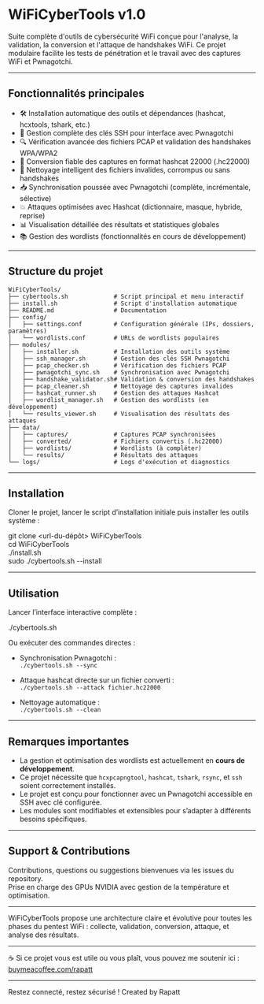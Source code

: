 # WiFiCyberTools v1.0

Suite complète d'outils de cybersécurité WiFi conçue pour l'analyse, la validation, la conversion et l'attaque de handshakes WiFi. Ce projet modulaire facilite les tests de pénétration et le travail avec des captures WiFi et Pwnagotchi.

---

## Fonctionnalités principales

- 🛠️ Installation automatique des outils et dépendances (hashcat, hcxtools, tshark, etc.)
- 🔑 Gestion complète des clés SSH pour interface avec Pwnagotchi
- 🔍 Vérification avancée des fichiers PCAP et validation des handshakes WPA/WPA2
- 🔄 Conversion fiable des captures en format hashcat 22000 (.hc22000)
- 🧹 Nettoyage intelligent des fichiers invalides, corrompus ou sans handshakes
- 📥 Synchronisation poussée avec Pwnagotchi (complète, incrémentale, sélective)
- 💥 Attaques optimisées avec Hashcat (dictionnaire, masque, hybride, reprise)
- 📊 Visualisation détaillée des résultats et statistiques globales
- 📚 Gestion des wordlists (fonctionnalités en cours de développement)

---

## Structure du projet
```
WiFiCyberTools/
├── cybertools.sh             # Script principal et menu interactif
├── install.sh                # Script d'installation automatique
├── README.md                 # Documentation
├── config/
│   ├── settings.conf         # Configuration générale (IPs, dossiers, paramètres)
│   └── wordlists.conf        # URLs de wordlists populaires
├── modules/
│   ├── installer.sh          # Installation des outils système
│   ├── ssh_manager.sh        # Gestion des clés SSH Pwnagotchi
│   ├── pcap_checker.sh       # Vérification des fichiers PCAP
│   ├── pwnagotchi_sync.sh    # Synchronisation avec Pwnagotchi
│   ├── handshake_validator.sh# Validation & conversion des handshakes
│   ├── pcap_cleaner.sh       # Nettoyage des captures invalides
│   ├── hashcat_runner.sh     # Gestion des attaques Hashcat
│   ├── wordlist_manager.sh   # Gestion des wordlists (en développement)
│   └── results_viewer.sh     # Visualisation des résultats des attaques
├── data/
│   ├── captures/             # Captures PCAP synchronisées
│   ├── converted/            # Fichiers convertis (.hc22000)
│   ├── wordlists/            # Wordlists (à compléter)
│   └── results/              # Résultats des attaques
└── logs/                     # Logs d'exécution et diagnostics
```
---

## Installation

Cloner le projet, lancer le script d’installation initiale puis installer les outils système :

git clone <url-du-dépôt> WiFiCyberTools  
cd WiFiCyberTools  
./install.sh  
sudo ./cybertools.sh --install

---

## Utilisation

Lancer l’interface interactive complète :

./cybertools.sh

Ou exécuter des commandes directes :

- Synchronisation Pwnagotchi :  
  `./cybertools.sh --sync`
  
- Attaque hashcat directe sur un fichier converti :  
  `./cybertools.sh --attack fichier.hc22000`
  
- Nettoyage automatique :  
  `./cybertools.sh --clean`

---

## Remarques importantes

- La gestion et optimisation des wordlists est actuellement en **cours de développement**.  
- Ce projet nécessite que `hcxpcapngtool`, `hashcat`, `tshark`, `rsync`, et `ssh` soient correctement installés.
- Le projet est conçu pour fonctionner avec un Pwnagotchi accessible en SSH avec clé configurée.
- Les modules sont modifiables et extensibles pour s’adapter à différents besoins spécifiques.

---

## Support & Contributions

Contributions, questions ou suggestions bienvenues via les issues du repository.  
Prise en charge des GPUs NVIDIA avec gestion de la température et optimisation.

---

WiFiCyberTools propose une architecture claire et évolutive pour toutes les phases du pentest WiFi : collecte, validation, conversion, attaque, et analyse des résultats.


---

☕️ Si ce projet vous est utile ou vous plaît, vous pouvez me soutenir ici : [buymeacoffee.com/rapatt](https://buymeacoffee.com/rapatt)

---

Restez connecté, restez sécurisé !
Created by Rapatt
